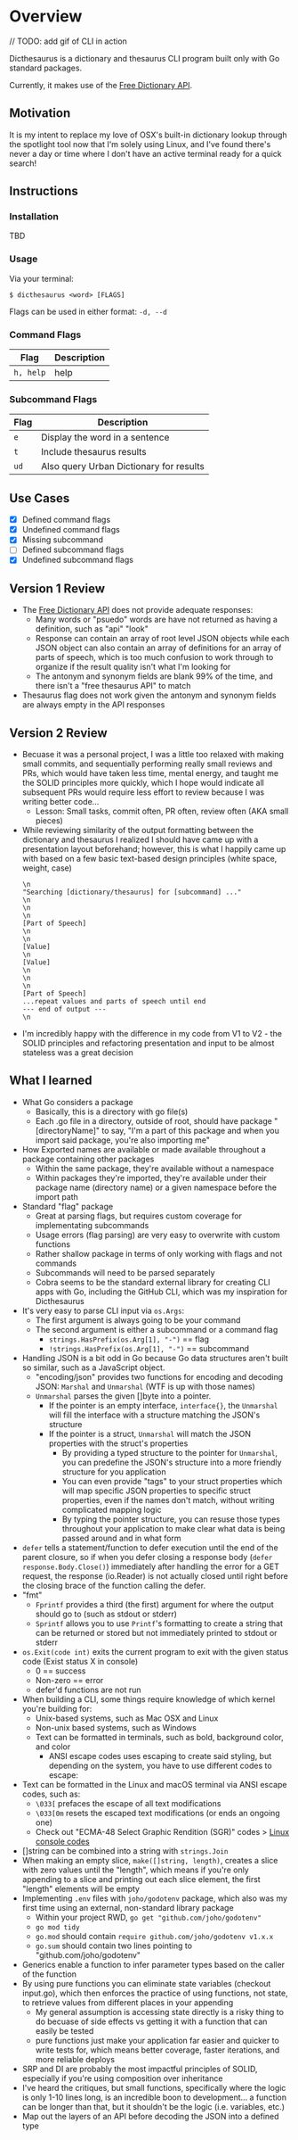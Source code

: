 # Overview

// TODO: add gif of CLI in action

Dicthesaurus is a dictionary and thesaurus CLI program built only with Go standard packages. 

Currently, it makes use of the [Free Dictionary API](https://dictionaryapi.dev/).

## Motivation

It is my intent to replace my love of OSX's built-in dictionary lookup through the spotlight tool now that I'm solely using Linux, and I've found there's never a day or time where I don't have an active terminal ready for a quick search!

## Instructions

### Installation

TBD

### Usage

Via your terminal:

`$ dicthesaurus <word> [FLAGS]`

Flags can be used in either format: `-d, --d`

### Command Flags

| Flag | Description |
|--|--|
| `h, help` | help |

### Subcommand Flags

| Flag | Description |
|--|--|
| `e` | Display the word in a sentence |
| `t` | Include thesaurus results |
| `ud` | Also query Urban Dictionary for results |

## Use Cases

- [x] Defined command flags
- [x] Undefined command flags
- [x] Missing subcommand
- [ ] Defined subcommand flags
- [x] Undefined subcommand flags

## Version 1 Review

- The [Free Dictionary API](https://dictionaryapi.dev) does not provide adequate responses:
    - Many words or "psuedo" words are have not returned as having a definition, such as "api" "look"
    - Response can contain an array of root level JSON objects while each JSON object can also contain an array of definitions for an array of parts of speech, which is too much confusion to work through to organize if the result quality isn't what I'm looking for
    - The antonym and synonym fields are blank 99% of the time, and there isn't a "free thesaurus API" to match
- Thesaurus flag does not work given the antonym and synonym fields are always empty in the API responses

## Version 2 Review
- Becuase it was a personal project, I was a little too relaxed with making small commits, and sequentially performing really small reviews and PRs, which would have taken less time, mental energy, and taught me the SOLID principles more quickly, which I hope would indicate all subsequent PRs would require less effort to review because I was writing better code...
    - Lesson: Small tasks, commit often, PR often, review often (AKA small pieces)
- While reviewing similarity of the output formatting between the dictionary and thesaurus I realized I should have came up with a presentation layout beforehand; however, this is what I happily came up with based on a few basic text-based design principles (white space, weight, case)
    ```text
    \n
    "Searching [dictionary/thesaurus] for [subcommand] ..."
    \n
    \n
    \n
    [Part of Speech]
    \n
    \n
    [Value]
    \n
    [Value]
    \n
    \n
    \n
    [Part of Speech]
    ...repeat values and parts of speech until end
    --- end of output ---
    \n
    ```
- I'm incredibly happy with the difference in my code from V1 to V2 - the SOLID principles and refactoring presentation and input to be almost stateless was a great decision

## What I learned

- What Go considers a package
    - Basically, this is a directory with go file(s)
    - Each .go file in a directory, outside of root, should have package "[directoryName]" to say, "I'm a part of this package and when you import said package, you're also importing me"
- How Exported names are available or made available throughout a package containing other packages
    - Within the same package, they're available without a namespace
    - Within packages they're imported, they're available under their package name (directory name) or a given namespace before the import path
- Standard "flag" package
    - Great at parsing flags, but requires custom coverage for implementating subcommands
    - Usage errors (flag parsing) are very easy to overwrite with custom functions
    - Rather shallow package in terms of only working with flags and not commands
    - Subcommands will need to be parsed separately
    - Cobra seems to be the standard external library for creating CLI apps with Go, including the GitHub CLI, which was my inspiration for Dicthesaurus
- It's very easy to parse CLI input via `os.Args`:
    - The first argument is always going to be your command
    - The second argument is either a subcommand or a command flag
        - `strings.HasPrefix(os.Arg[1], "-")` == flag
        - `!strings.HasPrefix(os.Arg[1], "-")` == subcommand
- Handling JSON is a bit odd in Go because Go data structures aren't built so similar, such as a JavaScript object.
    - "encoding/json" provides two functions for encoding and decoding JSON: `Marshal` and `Unmarshal` (WTF is up with those names)
    - `Unmarshal` parses the given []byte into a pointer.
        - If the pointer is an empty interface, `interface{}`, the `Unmarshal` will fill the interface with a structure matching the JSON's structure
        - If the pointer is a struct, `Unmarshal` will match the JSON properties with the struct's properties
            - By providing a typed structure to the pointer for `Unmarshal`, you can predefine the JSON's structure into a more friendly structure for you application
            - You can even provide "tags" to your struct properties which will map specific JSON properties to specific struct properties, even if the names don't match, without writing complicated mapping logic
            - By typing the pointer structure, you can resuse those types throughout your application to make clear what data is being passed around and in what form
- `defer` tells a statement/function to defer execution until the end of the parent closure, so if when you defer closing a response body (`defer response.Body.Close()`) immediately after handling the error for a GET request, the response (io.Reader) is not actually closed until right before the closing brace of the function calling the defer.
- "fmt"
    - `Fprintf` provides a third (the first) argument for where the output should go to (such as stdout or stderr)
    - `Sprintf` allows you to use `Printf`'s formatting to create a string that can be returned or stored but not immediately printed to stdout or stderr
- `os.Exit(code int)` exits the current program to exit with the given status code (Exist status X in console)
    - 0 == success
    - Non-zero == error
    - defer'd functions are not run
- When building a CLI, some things require knowledge of which kernel you're building for:
    - Unix-based systems, such as Mac OSX and Linux
    - Non-unix based systems, such as Windows
    - Text can be formatted in terminals, such as bold, background color, and color
        - ANSI escape codes uses escaping to create said styling, but depending on the system, you have to use different codes to escape:
- Text can be formatted in the Linux and macOS terminal via ANSI escape codes, such as:
    - `\033[` prefaces the escape of all text modifications
    - `\033[0m` resets the escaped text modifications (or ends an ongoing one)
    - Check out "ECMA-48 Select Graphic Rendition (SGR)" codes > [Linux console codes](https://man7.org/linux/man-pages/man4/console_codes.4.html)
- []string can be combined into a string with `strings.Join`
- When making an empty slice, `make([]string, length)`, creates a slice with zero values until the "length", which means if you're only appending to a slice and printing out each slice element, the first "length" elements will be empty
- Implementing `.env` files with `joho/godotenv` package, which also was my first time using an external, non-standard library package
    - Within your project RWD, `go get "github.com/joho/godotenv"`
    - `go mod tidy`
    - `go.mod` should contain `require github.com/joho/godotenv v1.x.x`
    - `go.sum` should contain two lines pointing to "github.com/joho/godotenv"
- Generics enable a function to infer parameter types based on the caller of the function
- By using pure functions you can eliminate state variables (checkout input.go), which then enforces the practice of using functions, not state, to retrieve values from different places in your appending 
    - My general assumption is accessing state directly is a risky thing to do becuase of side effects vs getting it with a function that can easily be tested
    - pure functions just make your application far easier and quicker to write tests for, which means better coverage, faster iterations, and more reliable deploys
- SRP and DI are probably the most impactful principles of SOLID, especially if you're using composition over inheritance
- I've heard the critiques, but small functions, specifically where the logic is only 1-10 lines long, is an incredible boon to development... a function can be longer than that, but it shouldn't be the logic (i.e. variables, etc.)
- Map out the layers of an API before decoding the JSON into a defined type

